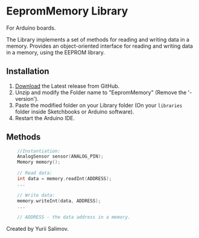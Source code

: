 # EepromMemory Library

For Arduino boards.

The Library implements a set of methods for reading and writing data in a memory. Provides an object-oriented interface for reading and writing data in a memory, using the EEPROM library.

## Installation

1. [Download](https://github.com/YuriiSalimov/EepromMemory/releases) the Latest release from GitHub.
2. Unzip and modify the Folder name to "EepromMemory" (Remove the '-version').
3. Paste the modified folder on your Library folder (On your `libraries` folder inside Sketchbooks or Arduino software).
4. Restart the Arduino IDE.

## Methods

```cpp
	//Instantiation:
	AnalogSensor sensor(ANALOG_PIN);
    Memory memory();

	// Read data:
	int data = memory.readInt(ADDRESS);
	...

	// Write data:
	memory.writeInt(data, ADDRESS);
	...

    // ADDRESS - the data address in a memory.
```

Created by Yurii Salimov.
